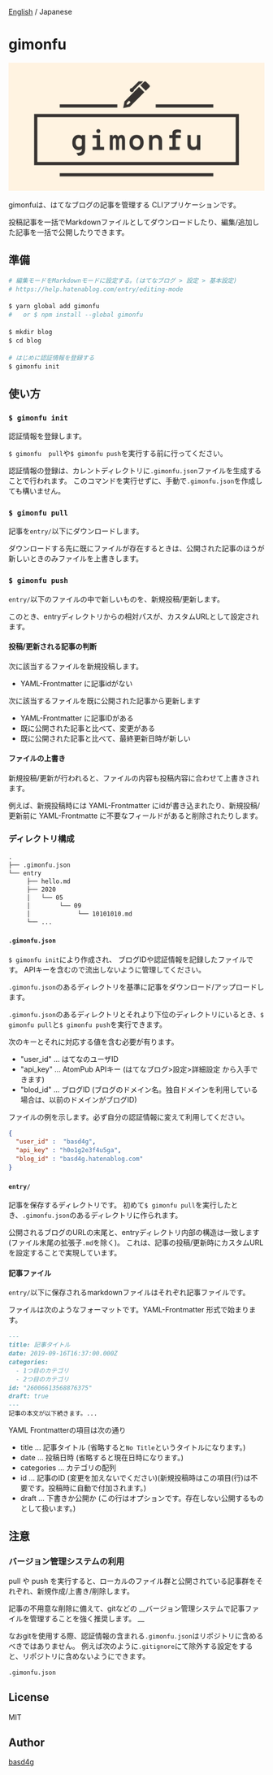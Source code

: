 [English](README.md) / Japanese

# gimonfu

![logo](logo.png)

gimonfuは、はてなブログの記事を管理する CLIアプリケーションです。

投稿記事を一括でMarkdownファイルとしてダウンロードしたり、編集/追加した記事を一括で公開したりできます。

## 準備

```sh
# 編集モードをMarkdownモードに設定する。(はてなブログ > 設定 > 基本設定)
# https://help.hatenablog.com/entry/editing-mode

$ yarn global add gimonfu
#   or $ npm install --global gimonfu

$ mkdir blog
$ cd blog

# はじめに認証情報を登録する
$ gimonfu init
```

## 使い方

### `$ gimonfu init`

認証情報を登録します。

`$ gimonfu  pull`や`$ gimonfu push`を実行する前に行ってください。

認証情報の登録は、カレントディレクトリに`.gimonfu.json`ファイルを生成することで行われます。
このコマンドを実行せずに、手動で`.gimonfu.json`を作成しても構いません。

### `$ gimonfu pull`

記事を`entry/`以下にダウンロードします。

ダウンロードする先に既にファイルが存在するときは、公開された記事のほうが新しいときのみファイルを上書きします。

### `$ gimonfu push`

`entry/`以下のファイルの中で新しいものを、新規投稿/更新します。

このとき、entryディレクトリからの相対パスが、カスタムURLとして設定されます。

#### 投稿/更新される記事の判断

次に該当するファイルを新規投稿します。

- YAML-Frontmatter に記事idがない

次に該当するファイルを既に公開された記事から更新します

- YAML-Frontmatter に記事IDがある
- 既に公開された記事と比べて、変更がある
- 既に公開された記事と比べて、最終更新日時が新しい

#### ファイルの上書き

新規投稿/更新が行われると、ファイルの内容も投稿内容に合わせて上書きされます。

例えば、新規投稿時には YAML-Frontmatter にidが書き込まれたり、新規投稿/更新前に YAML-Frontmatte に不要なフィールドがあると削除されたりします。

### ディレクトリ構成

```
.
├── .gimonfu.json
└── entry
     ├── hello.md
     ├── 2020
     │   └── 05
     │        └── 09
     │             └── 10101010.md
     └── ...
```

#### `.gimonfu.json`

`$ gimonfu init`により作成され、 ブログIDや認証情報を記録したファイルです。
APIキーを含むので流出しないように管理してください。

`.gimonfu.json`のあるディレクトリを基準に記事をダウンロード/アップロードします。

`.gimonfu.json`のあるディレクトリとそれより下位のディレクトリにいるとき、`$ gimonfu pull`と`$ gimonfu push`を実行できます。

次のキーとそれに対応する値を含む必要が有ります。

- "user_id" ...  はてなのユーザID
- "api_key" ...  AtomPub APIキー (はてなブログ>設定>詳細設定 から入手できます)
- "blod_id" ...  ブログID (ブログのドメイン名。独自ドメインを利用している場合は、以前のドメインがブログID)

ファイルの例を示します。必ず自分の認証情報に変えて利用してください。

```.gimonfu.json
{
  "user_id" :  "basd4g",
  "api_key" : "h0o1g2e3f4u5ga",
  "blog_id" : "basd4g.hatenablog.com"
}
```

#### `entry/`

記事を保存するディレクトリです。
初めて`$ gimonfu pull`を実行したとき、`.gimonfu.json`のあるディレクトリに作られます。

公開されるブログのURLの末尾と、entryディレクトリ内部の構造は一致します(ファイル末尾の拡張子`.md`を除く)。
これは、記事の投稿/更新時にカスタムURLを設定することで実現しています。

#### 記事ファイル

`entry/`以下に保存されるmarkdownファイルはそれぞれ記事ファイルです。

ファイルは次のようなフォーマットです。YAML-Frontmatter 形式で始まります。

```md
---
title: 記事タイトル
date: 2019-09-16T16:37:00.000Z
categories:
  - 1つ目のカテゴリ
  - 2つ目のカテゴリ
id: "26006613568876375"
draft: true
---
記事の本文が以下続きます。...
```

YAML Frontmatterの項目は次の通り

- title ... 記事タイトル (省略すると`No Title`というタイトルになります。)
- date ... 投稿日時 (省略すると現在日時になります。)
- categories ... カテゴリの配列
- id ... 記事のID (変更を加えないでください)(新規投稿時はこの項目(行)は不要です。投稿時に自動で付加されます。)
- draft ... 下書きか公開か (この行はオプションです。存在しない公開するものとして扱います。)

## 注意

### バージョン管理システムの利用

pull や push を実行すると、ローカルのファイル群と公開されている記事群をそれぞれ、新規作成/上書き/削除します。

記事の不用意な削除に備えて、gitなどの __バージョン管理システムで記事ファイルを管理することを強く推奨します。 __

なおgitを使用する際、認証情報の含まれる`.gimonfu.json`はリポジトリに含めるべきではありません。
例えば次のように`.gitignore`にて除外する設定をすると、リポジトリに含めないようにできます。

```.gitignore
.gimonfu.json
```

## License

MIT

## Author

[basd4g](https://github.com/basd4g)
